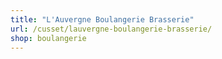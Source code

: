 ```yaml
---
title: "L'Auvergne Boulangerie Brasserie"
url: /cusset/lauvergne-boulangerie-brasserie/
shop: boulangerie
---
```

